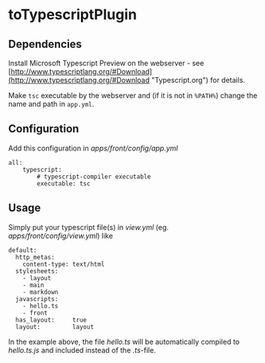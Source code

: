 toTypescriptPlugin
=======================

## Dependencies ##
Install Microsoft Typescript Preview on the webserver - see [http://www.typescriptlang.org/#Download](http://www.typescriptlang.org/#Download "Typescript.org") for details.

Make `tsc` executable by the webserver and (if it is not in `%PATH%`) change the name and path in `app.yml`.

## Configuration ##
Add this configuration in
*apps/front/config/app.yml*

    all:
  		typescript:
	    	# typescript-compiler executable
	    	executable: tsc
 

## Usage ##
Simply put your typescript file(s) in *view.yml* (eg. *apps/front/config/view.yml*) like

    default:
	  http_metas:
	    content-type: text/html
	  stylesheets:
	    - layout
	    - main
	    - markdown
	  javascripts:
		- hello.ts
	    - front
	  has_layout:     true
	  layout:         layout

In the example above, the file *hello.ts* will be automatically compiled to *hello.ts.js* and included instead of the *.ts*-file.

